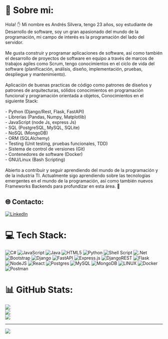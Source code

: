 # 💫 Sobre mi:
Hola! ✋ Mi nombre es Andrés Silvera, tengo 23 años, soy estudiante de Desarrollo de software, soy un gran apasionado del mundo de la programación, mi campo de interés es la programación del lado del servidor.<br><br>Me gusta construir y programar aplicaciones de software, así como también el desarrollo de proyectos de software en equipo a través de marcos de trabajos agiles como Scrum, tengo conocimientos en el ciclo de vida del software (planificación, análisis, diseño, implementación, pruebas, despliegue y mantenimiento).<br><br>Aplicación de buenas practicas de código como patrones de diseños y patrones de arquitecturas, sólidos conocimientos en programación funcional y programación orientada a objetos, Conocimientos en el siguiente Stack:<br><br>- Python (Django/Rest, Flask, FastAPI)<br>- Librerías (Pandas, Numpy, Matplotlib)<br>- JavaScript (node Js, express Js)<br>- SQL (PostgreSQL, MySQL, SQLite)<br>- NoSQL (MongoDB)<br>- ORM (SQLAlchemy)<br>- Testing (Unit testing, pruebas funcionales, TDD)<br>- Sistema de control de versiones (Git)<br>- Contenedores de software (Docker)<br>- GNU/Linux (Bash Scripting)<br><br>Abierto a contribuir y seguir aprendiendo del mundo de la programación y de la industria TI. Actualmente sigo aprendiendo sobre las tecnologías emergentes en el mundo de la programación, así como también nuevos Frameworks Backends para profundizar en esta área. 🚀


## 🌐 Contacto:
[![LinkedIn](https://img.shields.io/badge/LinkedIn-%230077B5.svg?logo=linkedin&logoColor=white)](https://linkedin.com/in/andrés-felipe-silvera-196982253/) 

# 💻 Tech Stack:
![C#](https://img.shields.io/badge/c%23-%23239120.svg?style=flat&logo=c-sharp&logoColor=white) ![JavaScript](https://img.shields.io/badge/javascript-%23323330.svg?style=flat&logo=javascript&logoColor=%23F7DF1E) ![Java](https://img.shields.io/badge/java-%23ED8B00.svg?style=flat&logo=java&logoColor=white) ![HTML5](https://img.shields.io/badge/html5-%23E34F26.svg?style=flat&logo=html5&logoColor=white) ![Python](https://img.shields.io/badge/python-3670A0?style=flat&logo=python&logoColor=ffdd54) ![Shell Script](https://img.shields.io/badge/shell_script-%23121011.svg?style=flat&logo=gnu-bash&logoColor=white) ![.Net](https://img.shields.io/badge/.NET-5C2D91?style=flat&logo=.net&logoColor=white) ![Bootstrap](https://img.shields.io/badge/bootstrap-%23563D7C.svg?style=flat&logo=bootstrap&logoColor=white) ![Django](https://img.shields.io/badge/django-%23092E20.svg?style=flat&logo=django&logoColor=white) ![FastAPI](https://img.shields.io/badge/FastAPI-005571?style=flat&logo=fastapi) ![Express.js](https://img.shields.io/badge/express.js-%23404d59.svg?style=flat&logo=express&logoColor=%2361DAFB) ![DjangoREST](https://img.shields.io/badge/DJANGO-REST-ff1709?style=flat&logo=django&logoColor=white&color=ff1709&labelColor=gray) ![Flask](https://img.shields.io/badge/flask-%23000.svg?style=flat&logo=flask&logoColor=white) ![NodeJS](https://img.shields.io/badge/node.js-6DA55F?style=flat&logo=node.js&logoColor=white) ![React](https://img.shields.io/badge/react-%2320232a.svg?style=flat&logo=react&logoColor=%2361DAFB) ![Postgres](https://img.shields.io/badge/postgres-%23316192.svg?style=flat&logo=postgresql&logoColor=white) ![MySQL](https://img.shields.io/badge/mysql-%2300f.svg?style=flat&logo=mysql&logoColor=white) ![MongoDB](https://img.shields.io/badge/MongoDB-%234ea94b.svg?style=flat&logo=mongodb&logoColor=white) ![LINUX](https://img.shields.io/badge/Linux-FCC624?style=flat&logo=linux&logoColor=black) ![Docker](https://img.shields.io/badge/docker-%230db7ed.svg?style=flat&logo=docker&logoColor=white) ![Postman](https://img.shields.io/badge/Postman-FF6C37?style=flat&logo=postman&logoColor=white)
# 📊 GitHub Stats:
![](https://github-readme-stats.vercel.app/api?username=AndresSilverall&theme=tokyonight&hide_border=false&include_all_commits=false&count_private=false)<br/>
![](https://github-readme-streak-stats.herokuapp.com/?user=AndresSilverall&theme=tokyonight&hide_border=false)<br/>
![](https://github-readme-stats.vercel.app/api/top-langs/?username=AndresSilverall&theme=tokyonight&hide_border=false&include_all_commits=false&count_private=false&layout=compact)

---
[![](https://visitcount.itsvg.in/api?id=AndresSilverall&icon=2&color=12)](https://visitcount.itsvg.in)

<!-- Proudly created with GPRM ( https://gprm.itsvg.in ) -->
